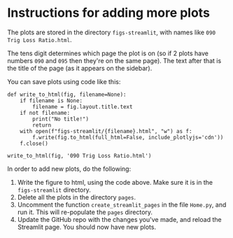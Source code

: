 # Instructions for adding more plots

The plots are stored in the directory `figs-streamlit`, with names like `090 Trig Loss Ratio.html`.

The tens digit determines which page the plot is on (so if 2 plots have numbers `090` and `095` then they're on the same page). The text after that is the title of the page (as it appears on the sidebar).

You can save plots using code like this:

```
def write_to_html(fig, filename=None):
    if filename is None:
        filename = fig.layout.title.text
    if not filename:
        print("No title!")
        return
    with open(f"figs-streamlit/{filename}.html", "w") as f:
        f.write(fig.to_html(full_html=False, include_plotlyjs='cdn'))
    f.close()
    
write_to_html(fig, '090 Trig Loss Ratio.html')
```

In order to add new plots, do the following:

1. Write the figure to html, using the code above. Make sure it is in the `figs-streamlit` directory.
2. Delete all the plots in the directory `pages`.
3. Uncomment the function `create_streamlit_pages` in the file `Home.py`, and run it. This will re-populate the `pages` directory.
4. Update the GitHub repo with the changes you've made, and reload the Streamlit page. You should now have new plots.
